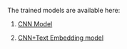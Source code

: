 The trained models are available here:

1. [CNN Model](https://drive.google.com/file/d/1PX-eq-CheSVN3G6wVlMAW9WR5fKsOY8b/view?usp=drive_link)

2. [CNN+Text Embedding model](https://drive.google.com/file/d/1BqfXK-ccHi2h8gbmDcBw921d8dZ8G-bE/view?usp=drive_link)
